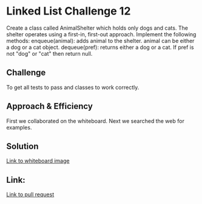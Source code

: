 # Linked List Challenge 12
<!-- Short summary or background information -->
Create a class called AnimalShelter which holds only dogs and cats. The shelter operates using a first-in, first-out approach.
Implement the following methods:
enqueue(animal): adds animal to the shelter. animal can be either a dog or a cat object.
dequeue(pref): returns either a dog or a cat. If pref is not "dog" or "cat" then return null.

## Challenge
<!-- Description of the challenge -->
To get all tests to pass and classes to work correctly.

## Approach & Efficiency
<!-- What approach did you take? Why? What is the Big O space/time for this approach? -->
First we collaborated on the whiteboard. Next we searched the web for examples.

## Solution
<!-- Embedded whiteboard image -->
[Link to whiteboard image](../assets/CodeChallenge12.png)

## Link:
[Link to pull request]()